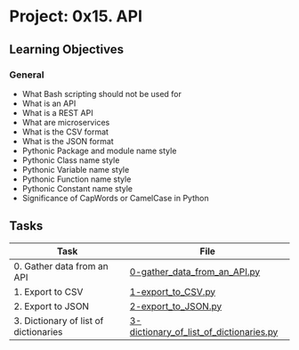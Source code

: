 # Project: 0x15. API

<h2>Learning Objectives</h2>

<h3>General</h3>

<ul>
<li>What Bash scripting should not be used for</li>
<li>What is an API</li>
<li>What is a REST API</li>
<li>What are microservices</li>
<li>What is the CSV format</li>
<li>What is the JSON format</li>
<li>Pythonic Package and module name style</li>
<li>Pythonic Class name style</li>
<li>Pythonic Variable name style</li>
<li>Pythonic Function name style</li>
<li>Pythonic Constant name style</li>
<li>Significance of CapWords or CamelCase in Python</li>
</ul>

<h2>Tasks</h2>

| Task | File |
| ---- | ---- |
| 0. Gather data from an API | [0-gather_data_from_an_API.py](./0-gather_data_from_an_API.py) |
| 1. Export to CSV | [1-export_to_CSV.py](./1-export_to_CSV.py) |
| 2. Export to JSON | [2-export_to_JSON.py](./2-export_to_JSON.py) |
| 3. Dictionary of list of dictionaries | [3-dictionary_of_list_of_dictionaries.py](./3-dictionary_of_list_of_dictionaries.py) |

